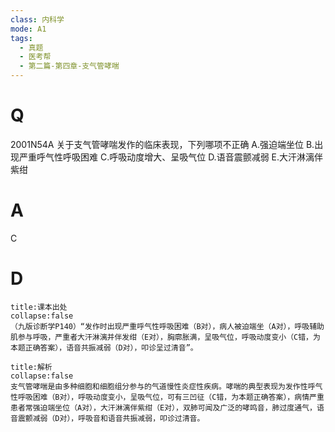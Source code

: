 ```yaml
---
class: 内科学
mode: A1
tags:
  - 真题
  - 医考帮
  - 第二篇-第四章-支气管哮喘
---
```


# Q
2001N54A 关于支气管哮喘发作的临床表现，下列哪项不正确
A.强迫端坐位
B.出现严重呼气性呼吸困难
C.呼吸动度增大、呈吸气位
D.语音震颤减弱
E.大汗淋漓伴紫绀

# A
C
# D
```ad-note
title:课本出处
collapse:false
（九版诊断学P140）“发作时出现严重呼气性呼吸困难（B对），病人被迫端坐（A对），呼吸辅助肌参与呼吸，严重者大汗淋漓并伴发绀（E对），胸廓胀满，呈吸气位，呼吸动度变小（C错，为本题正确答案），语音共振减弱（D对），叩诊呈过清音”。
```

```ad-summary
title:解析
collapse:false
支气管哮喘是由多种细胞和细胞组分参与的气道慢性炎症性疾病。哮喘的典型表现为发作性呼气性呼吸困难（B对），呼吸动度变小，呈吸气位，可有三凹征（C错，为本题正确答案），病情严重患者常强迫端坐位（A对），大汗淋漓伴紫绀（E对），双肺可闻及广泛的哮鸣音，肺过度通气，语音震颤减弱（D对），呼吸音和语音共振减弱，叩诊过清音。
```

